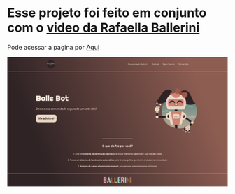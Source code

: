 <h1>Esse projeto foi feito em conjunto com o <a href='https://www.youtube.com/watch?v=llF6vD-RljE'>video da Rafaella Ballerini</a></h1>
<p>Pode acessar a pagina por <a href='https://kaiosantos32.github.io/ballerini_Landing_page/'> Aqui</a></p>


<img src='assets/img/tela.png'>
